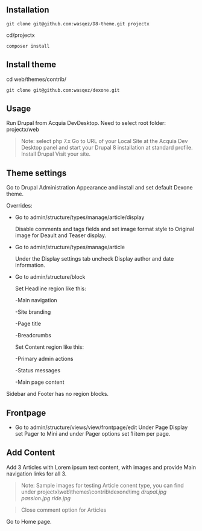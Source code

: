 ## Installation

`git clone git@github.com:wasqez/D8-theme.git projectx`

cd/projectx

`composer install`

## Install theme

cd web/themes/contrib/

`git clone git@github.com:wasqez/dexone.git`

## Usage

Run Drupal from Acquia DevDesktop. 
Need to select root folder: projectx/web
>Note: select php 7.x
Go to URL of your Local Site at the Acquia Dev Desktop panel and start your Drupal 8 installation at standard profile.
Install Drupal
Visit your site.

## Theme settings
Go to Drupal Administration Appearance and install and set default Dexone theme.

Overrides:

* Go to admin/structure/types/manage/article/display

  Disable comments and tags fields and set image format style to Original image for Deault and Teaser display.
  
* Go to admin/structure/types/manage/article

  Under the Display settings tab uncheck Display author and date information.
  
* Go to admin/structure/block

  Set Headline region like this:
  
  -Main navigation
  
  -Site branding
  
  -Page title
  
  -Breadcrumbs
  
  
  Set Content region like this:
  
  -Primary admin actions
  
  -Status messages
  
  -Main page content
  
  
 Sidebar and Footer has no region blocks.
 
## Frontpage
 * Go to admin/structure/views/view/frontpage/edit
  Under Page Display set Pager to Mini and under Pager options set 1 item per page.

## Add Content

Add 3 Articles with Lorem ipsum text content, with images and provide Main navigation links for all 3.
>Note: Sample images for testing Article conent type, you can find under projectx\web\themes\contrib\dexone\img
*drupal.jpg*
*passion.jpg*
*ride.jpg*

> Close comment option for Articles

Go to Home page.

